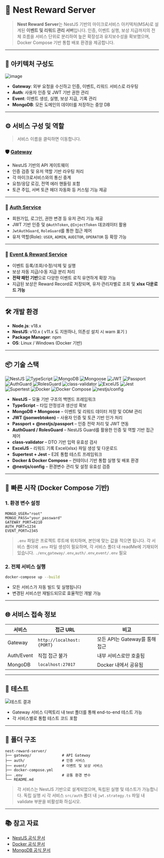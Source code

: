 # 🎯 Nest Reward Server

> **Nest Reward Server**는 NestJS 기반의 마이크로서비스 아키텍처(MSA)로 설계된 **이벤트 및 리워드 관리 서버**입니다.
> 인증, 이벤트 실행, 보상 지급까지의 전체 흐름을 서비스 단위로 분리하여 높은 확장성과 유지보수성을 확보했으며, Docker Compose 기반 통합 배포 환경을 제공합니다.

---

## 🧱 아키텍처 구성도

![image](https://github.com/user-attachments/assets/07a7468d-96e2-44dc-b12d-38012a12805e)

* **Gateway**: 외부 요청을 수신하고 인증, 이벤트, 리워드 서비스로 라우팅
* **Auth**: 사용자 인증 및 JWT 기반 권한 관리
* **Event**: 이벤트 생성, 실행, 보상 지급, 기록 관리
* **MongoDB**: 모든 도메인의 데이터를 저장하는 중앙 DB

---

## ⚙️ 서비스 구성 및 역할
> 서비스 이름을 클릭하면 이동합니다.

### 🛡️ [Gateway](https://github.com/tjdcjf1996/nest-reward-server/tree/main/gateway)

* NestJS 기반의 API 게이트웨이
* 인증 검증 및 유저 역할 기반 라우팅 처리
* 각 마이크로서비스와의 통신 중계
* 요청/응답 로깅, 전역 에러 핸들링 포함
* 토큰 주입, 서버 토큰 헤더 자동화 등 커스텀 기능 제공

---

### 🔐 [Auth Service](https://github.com/tjdcjf1996/nest-reward-server/tree/main/auth)

* 회원가입, 로그인, 권한 변경 등 유저 관리 기능 제공
* JWT 기반 인증 및 `@AuthToken`, `@InjectToken` 데코레이터 활용
* `JwtAuthGuard`, `RoleGuard`를 통한 접근 제어
* 유저 역할(Role): `USER`, `ADMIN`, `AUDITOR`, `OPERATOR` 등 확장 가능

---

### 🎁 [Event & Reward Service](https://github.com/tjdcjf1996/nest-reward-server/tree/main/event)

* 이벤트 등록/조회/수정/삭제 및 실행
* 보상 자동 지급/수동 지급 분리 처리
* **전략 패턴 기반**으로 다양한 이벤트 로직 유연하게 확장 가능
* 지급된 보상은 Reward Record로 저장되며, 유저·관리자별로 조회 및 **xlsx 다운로드 가능**

---

## 🛠 개발 환경

- **Node.js**: v18.x
- **NestJS**: v10.x ( v11.x 도 지원하나, 의존성 설치 시 warn 표기 )
- **Package Manager**: npm
- **OS**: Linux / Windows (Docker 기반)

---

## 📦 기술 스택

![NestJS](https://img.shields.io/badge/NestJS-10.x-E0234E?logo=nestjs\&logoColor=white)
![TypeScript](https://img.shields.io/badge/TypeScript-5.x-3178C6?logo=typescript\&logoColor=white)
![MongoDB](https://img.shields.io/badge/MongoDB-6.x-47A248?logo=mongodb\&logoColor=white)
![Mongoose](https://img.shields.io/badge/Mongoose-^7.x-880000?logo=mongoose\&logoColor=white)
![JWT](https://img.shields.io/badge/JWT-jsonwebtoken-yellowgreen?logo=jsonwebtokens\&logoColor=black)
![Passport](https://img.shields.io/badge/Passport-^0.6.0-34D058?logo=passport\&logoColor=white)
![AuthGuard](https://img.shields.io/badge/NestJS-AuthGuard-red?logo=nestjs\&logoColor=white)
![RolesGuard](https://img.shields.io/badge/NestJS-RolesGuard-orange?logo=nestjs\&logoColor=white)
![class-validator](https://img.shields.io/badge/ClassValidator-^0.14.x-blueviolet)
![ExcelJS](https://img.shields.io/badge/ExcelJS-.xlsx-yellowgreen)
![Jest](https://img.shields.io/badge/Jest-Test%20Framework-C21325?logo=jest\&logoColor=white)
![Supertest](https://img.shields.io/badge/Supertest-E2E%20Testing-000000)
![Docker](https://img.shields.io/badge/Docker-Supported-2496ED?logo=docker\&logoColor=white)
![Docker Compose](https://img.shields.io/badge/Docker%20Compose-1.29+-2496ED?logo=docker\&logoColor=white)
![nestjs/config](https://img.shields.io/badge/NestJS-ConfigModule-cc3333?logo=nestjs)

- **NestJS** – 모듈 기반 구조의 백엔드 프레임워크
- **TypeScript** – 타입 안정성과 생산성 확보
- **MongoDB + Mongoose** – 이벤트 및 리워드 데이터 저장 및 ODM 관리
- **JWT (jsonwebtoken)** – 사용자 인증 및 토큰 기반 인가 처리
- **Passport + @nestjs/passport** – 인증 전략 처리 및 JWT 연동
- **AuthGuard / RolesGuard** – NestJS Guard를 활용한 인증 및 역할 기반 접근 제어
- **class-validator** – DTO 기반 입력 유효성 검사
- **ExcelJS** – 리워드 기록 Excel(xlsx) 파일 생성 및 다운로드
- **Supertest + Jest** – E2E 통합 테스트 프레임워크
- **Docker & Docker Compose** – 컨테이너 기반 통합 실행 및 배포 환경
- **@nestjs/config** – 환경변수 관리 및 설정 유효성 검증

---

## 🚀 빠른 시작 (Docker Compose 기반)

### 1. 환경 변수 설정

```env
MONGO_USER="root"
MONGO_PASS="your_passward"
GATEWAY_PORT=8210
AUTH_PORT=1234
EVENT_PORT=2345
```

> `.env` 파일은 프로젝트 루트에 위치하며, 본인에 맞는 값을 적으면 됩니다.
> 각 서비스 폴더에 `.env` 파일 생성이 필요하며, 각 서비스 폴더 내 readMe에 기재되어 있습니다.
> `./env`,`gateway/.env`,`auth/.env`,`event/.env` 필요

### 2. 전체 서비스 실행

```bash
docker-compose up --build
```

* 모든 서비스가 자동 빌드 및 실행됩니다
* 변경된 서비스만 재빌드되므로 효율적인 개발 가능

---

## 🌐 서비스 접속 정보

| 서비스        | 접근 URL                    | 비고                     |
| ---------- | ------------------------- | ---------------------- |
| Gateway    | `http://localhost:{PORT}` | 모든 API는 Gateway를 통해 접근 |
| Auth/Event | 직접 접근 불가                  | 내부 서비스로만 호출됨           |
| MongoDB    | `localhost:27017`         | Docker 내에서 공유됨         |

---

## 🧪 테스트
![테스트 결과](https://github.com/user-attachments/assets/d9447637-883a-4900-9bbc-cbacb71f7df0)

- Gateway 서비스 디렉토리 내 test 폴더를 통해 end-to-end 테스트 가능 
- 각 서비스별로 통합 테스트 코드 포함

---

## 📁 폴더 구조

```plaintext
nest-reward-server/
├── gateway/              # API Gateway
├── auth/                 # 인증 서비스
├── event/                # 이벤트 및 보상 서비스
├── docker-compose.yml
├── .env                  # 공통 환경 변수
└── README.md
```

> 각 서비스는 NestJS 기반으로 설계되었으며, 독립된 실행 및 테스트가 가능합니다.
> 독립 실행 시 각 서비스 `src/auth` 폴더 내 `jwt.strategy.ts` 파일 내 validate 부분을 비활성화 하십시오.

---

## 📚 참고 자료

* [NestJS 공식 문서](https://docs.nestjs.com/)
* [Docker 공식 문서](https://docs.docker.com/)
* [MongoDB 공식 문서](https://www.mongodb.com/docs/)
